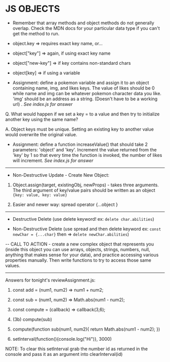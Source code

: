# JS OBJECTS

* Remember that array methods and object methods do not generally overlap. Check the MDN docs for your particular data type if you can't get the method to run.


- object.key => requires exact key name, or...
- object["key"] => again, if using exact key name
- object["new-key"] => if key contains non-standard chars
- object[key] => if using a variable




- Assignment: define a pokemon variable and assign it to an object containing name, img, and likes keys. The value of likes should be 0 while name and img can be whatever pokemon character data you like. 'img' should be an address as a string. (Doesn't have to be a working url) . *See index.js for answer*


Q. What would happen if we set a key = to a value and then try to initialize another key using the same name?

A. Object keys must be unique. Setting an existing key to another value would overwrite the original value.

- Assignment: define a function increaseValue() that should take 2 parameters: 'object' and 'key'. Increment the value returned from the 'key' by 1 so that every time the function is invoked, the number of likes will increment. *See index.js for answer*

---

- Non-Destructive Update - Create New Object:

1. Object.assign(target, existingObj, newProps) - takes three arguments. The third argument of key/value pairs should be written as an object ```{key: value, key: value}```

2. Easier and newer way: spread operator {...object }

---

- Destructive Delete (use delete keyword! ex: ```delete char.abilities```)

- Non-Destructive Delete (use spread and then delete keyword
ex: ```const newChar = {...char}``` then => ```delete newChar.abilities```)


 -- CALL TO ACTION - create a new complex object that represents you (inside this object you can use arrays, objects, strings, numbers, null, anything that makes sense for your data), and practice accessing various properties manually. Then write functions to try to access those same values.

 ---

 Answers for tonight's reviewAssignment.js:

 1. const add = (num1, num2) => num1 + num2;

 2. const sub = (num1, num2) => Math.abs(num1 - num2);

 3. const compute = (callback) => callback(3,6);

 3. (3b) compute(sub)

 4. compute(function sub(num1, num2){
        return Math.abs(num1 - num2);
    })

5. setInterval(function(){console.log("Hi")}, 3000)

NOTE: To clear this setInterval grab the number id as returned in the console and pass it as an argument into clearInterval(id)